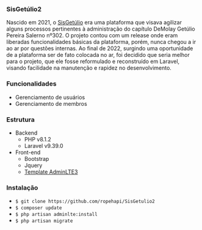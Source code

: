### SisGetúlio2

Nascido em 2021, o [SisGetúlio]("https://github.com/ropehapi/SisGetulio") era uma plataforma que visava agilizar alguns processos pertinentes à administração do capítulo DeMolay Getúlio Pereira Salerno nº302. O projeto contou com um release onde eram liberadas funcionalidades básicas da plataforma, porém, nunca chegou a ir ao ar por questões internas.
Ao final de 2022, surgindo uma oportunidade de a plataforma ser de fato colocada no ar, foi decidido que seria melhor para o projeto, que ele fosse reformulado e reconstruído em Laravel, visando facilidade na manutenção e rapidez no desenvolvimento.

### Funcionalidades
- Gerenciamento de usuários
- Gerenciamento de membros

### Estrutura
- Backend
    - PHP v8.1.2
    - Laravel v9.39.0
- Front-end
    - Bootstrap
    - Jquery
    - [Template AdminLTE3](https://github.com/jeroennoten/Laravel-AdminLTE)

### Instalação
- `$ git clone https://github.com/ropehapi/SisGetulio2`
- `$ composer update`
- `$ php artisan adminlte:install`
- `$ php artisan migrate`
